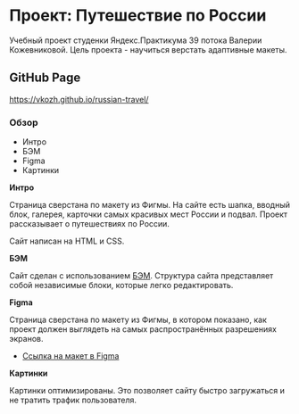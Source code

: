 # Проект: Путешествие по России

Учебный проект студенки Яндекс.Практикума 39 потока Валерии Кожевниковой. Цель проекта - научиться верстать адаптивные макеты.

## GitHub Page
https://vkozh.github.io/russian-travel/

### Обзор
* Интро
* БЭМ
* Figma
* Картинки

**Интро**

Страница сверстана по макету из Фигмы. На сайте есть шапка, вводный блок, галерея, карточки самых красивых мест России и подвал. Проект рассказывает о путешествиях по России.

Сайт написан на HTML и CSS.


**БЭМ**

Сайт сделан с использованием [БЭМ](https://ru.bem.info/). Структура сайта представляет собой независимые блоки, которые легко редактировать.

**Figma**

Страница сверстана по макету из Фигмы, в котором показано, как проект должен выглядеть на самых распространённых разрешениях экранов.
* [Ссылка на макет в Figma](https://www.figma.com/file/5S2WSbEFL6awjVWJ0NWL8Q/Sprint-3_-Russia-_-desktop-mobile?node-id=28503%3A0)

**Картинки**

Картинки оптимизированы. Это позволяет сайту быстро загружаться и не тратить трафик пользователя.
